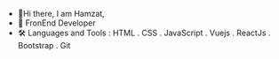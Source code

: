 - 👋Hi there, I am Hamzat,
- 👀 FronEnd Developer
- 🛠️ Languages and Tools :
HTML . CSS . JavaScript . Vuejs . ReactJs . Bootstrap . Git
